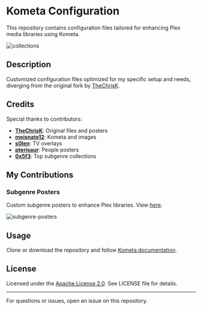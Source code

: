 # Kometa Configuration

This repository contains configuration files tailored for enhancing Plex media libraries using Kometa.

![collections](https://github.com/scottgigawatt/kometa-config/assets/16313565/70ca085d-0259-44bb-8849-f4f99a8f5d75 "Collections")

## Description

Customized configuration files optimized for my specific setup and needs, diverging from the original fork by [TheChrisK](https://github.com/TheChrisK/PMM).

## Credits

Special thanks to contributors:

- **[TheChrisK](https://github.com/TheChrisK)**: Original files and posters
- **[meisnate12](https://github.com/meisnate12)**: Kometa and images
- **[s0len](https://github.com/s0len)**: TV overlays
- **[pterisaur](https://github.com/pterisaur)**: People posters
- **[0x5f3](https://github.com/0x5f3)**: Top subgenre collections

## My Contributions

### Subgenre Posters

Custom subgenre posters to enhance Plex libraries. View [here](./assets/posters/subgenre_top/).

![subgenre-posters](https://github.com/scottgigawatt/kometa-config/assets/16313565/091fc37c-e9d4-4f8e-8e2c-0b537f46e8c0 "Subgenre Posters")

## Usage

Clone or download the repository and follow [Kometa documentation](https://kometa.wiki/en/latest/).

## License

Licensed under the [Apache License 2.0](LICENSE). See LICENSE file for details.

---

For questions or issues, open an issue on this repository.

